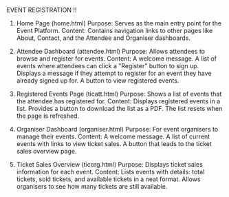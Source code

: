 EVENT REGISTRATION !!

1. Home Page (home.html)
      Purpose: Serves as the main entry point for the Event Platform.
      Content: Contains navigation links to other pages like About, Contact, and the Attendee and Organiser dashboards.

2. Attendee Dashboard (attendee.html)
      Purpose: Allows attendees to browse and register for events.
      Content:
            A welcome message.
            A list of events where attendees can click a "Register" button to sign up.
            Displays a message if they attempt to register for an event they have already signed up for.
            A button to view registered events.

3. Registered Events Page (ticatt.html)
      Purpose: Shows a list of events that the attendee has registered for.
      Content:
            Displays registered events in a list.
            Provides a button to download the list as a PDF.
            The list resets when the page is refreshed.
   
4. Organiser Dashboard (organiser.html)
     Purpose: For event organisers to manage their events.
     Content:
             A welcome message.
             A list of current events with links to view ticket sales.
             A button that leads to the ticket sales overview page.

5. Ticket Sales Overview (ticorg.html)
    Purpose: Displays ticket sales information for each event.
    Content:
             Lists events with details: total tickets, sold tickets, and available tickets in a neat format.
             Allows organisers to see how many tickets are still available.
